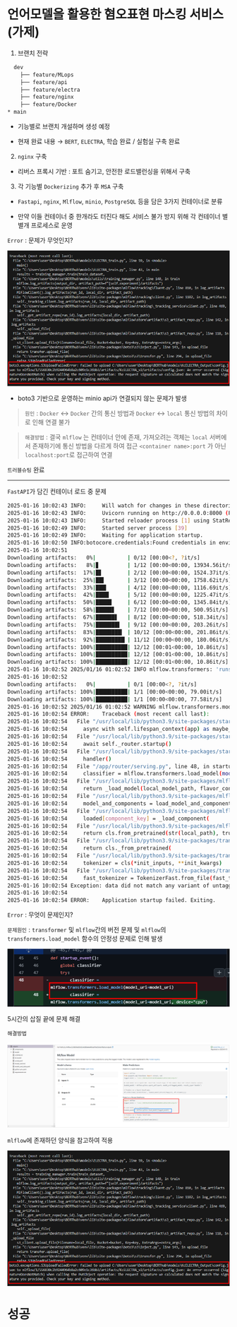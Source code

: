 # 언어모델을 활용한 혐오표현 마스킹 서비스(가제)

1. 브랜치 전략 

```bash
  dev
    ├── feature/MLops
    ├── feature/api
    ├── feature/electra
    ├── feature/nginx
    ├── feature/Docker
* main
```

- 기능별로 브랜치 개설하며 생성 예정

- 현재 완료 내용 → `BERT`, `ELECTRA`, 학습 완료 / 실험실 구축 완료

2. `nginx` 구축 

- 리버스 프록시 기반 : 포트 숨기고, 안전한 로드밸런싱을 위해서 구축 


3. 각 기능별 `Dockerizing` 추가 후 `MSA` 구축 
- `Fastapi`, `nginx`, `Mlflow`, `minio`, `PostgreSQL` 등을 담은 3가지 컨테이너로 분류 

- 만약 이들 컨테이너 중 한개라도 터진다 해도 서비스 불가 방지 위해 각 컨테이너 별 별개 프로세스로 운영 



`Error` : 문제가 무엇인지? 

![alt text](./image/image.png)

- boto3 기반으로 운영하는 minio api가 연결되지 않는 문제가 발생 

>`원인` : `Docker` ↔ `Docker` 간의 통신 방법과 `Docker` ↔ `local` 통신 방법의 차이로 인해 연결 불가 

> `해결방법` : 결국 `mlflow` 는 컨테이너 안에 존재, 가져오려는 객체는 `local` 서버에서 존재하기에 통신 방법을 다르게 하여 접근 `<container name>:port` 가 아닌 `localhost:port`로 접근하여 연결 

`트러블슈팅` 완료

----

`FastAPI`가 담긴 컨테이너 로드 중 문제 

```bash
2025-01-16 10:02:43 INFO:     Will watch for changes in these directories: ['/app']
2025-01-16 10:02:43 INFO:     Uvicorn running on http://0.0.0.0:8000 (Press CTRL+C to quit)
2025-01-16 10:02:43 INFO:     Started reloader process [1] using StatReload
2025-01-16 10:02:49 INFO:     Started server process [39]
2025-01-16 10:02:49 INFO:     Waiting for application startup.
2025-01-16 10:02:50 INFO:botocore.credentials:Found credentials in environment variables.
2025-01-16 10:02:51 
Downloading artifacts:   0%|          | 0/12 [00:00<?, ?it/s]
Downloading artifacts:   8%|▊         | 1/12 [00:00<00:00, 13934.56it/s]
Downloading artifacts:  17%|█▋        | 2/12 [00:00<00:00, 1524.37it/s] 
Downloading artifacts:  25%|██▌       | 3/12 [00:00<00:00, 1758.62it/s]
Downloading artifacts:  33%|███▎      | 4/12 [00:00<00:00, 1116.69it/s]
Downloading artifacts:  42%|████▏     | 5/12 [00:00<00:00, 1225.47it/s]
Downloading artifacts:  50%|█████     | 6/12 [00:00<00:00, 1345.84it/s]
Downloading artifacts:  58%|█████▊    | 7/12 [00:00<00:00, 500.95it/s] 
Downloading artifacts:  67%|██████▋   | 8/12 [00:00<00:00, 518.34it/s]
Downloading artifacts:  75%|███████▌  | 9/12 [00:00<00:00, 203.26it/s]
Downloading artifacts:  83%|████████▎ | 10/12 [00:00<00:00, 201.86it/s]
Downloading artifacts:  92%|█████████▏| 11/12 [00:00<00:00, 180.06it/s]
Downloading artifacts: 100%|██████████| 12/12 [00:01<00:00, 10.86it/s] 
Downloading artifacts: 100%|██████████| 12/12 [00:01<00:00, 10.86it/s]
Downloading artifacts: 100%|██████████| 12/12 [00:01<00:00, 10.86it/s]
2025-01-16 10:02:52 2025/01/16 01:02:52 INFO mlflow.transformers: 'runs:/38939a3b5d2c4c8b9a4a469cad1be524/outputs' resolved as 's3://mlflow/2/38939a3b5d2c4c8b9a4a469cad1be524/artifacts/outputs'
2025-01-16 10:02:52 
Downloading artifacts:   0%|          | 0/1 [00:00<?, ?it/s]
Downloading artifacts: 100%|██████████| 1/1 [00:00<00:00, 79.00it/s]
Downloading artifacts: 100%|██████████| 1/1 [00:00<00:00, 77.58it/s]
2025-01-16 10:02:52 2025/01/16 01:02:52 WARNING mlflow.transformers.model_io: Could not specify device parameter for this pipeline type.Falling back to loading the model with the default device.
2025-01-16 10:02:54 ERROR:    Traceback (most recent call last):
2025-01-16 10:02:54   File "/usr/local/lib/python3.9/site-packages/starlette/routing.py", line 677, in lifespan
2025-01-16 10:02:54     async with self.lifespan_context(app) as maybe_state:
2025-01-16 10:02:54   File "/usr/local/lib/python3.9/site-packages/starlette/routing.py", line 566, in __aenter__
2025-01-16 10:02:54     await self._router.startup()
2025-01-16 10:02:54   File "/usr/local/lib/python3.9/site-packages/starlette/routing.py", line 656, in startup
2025-01-16 10:02:54     handler()
2025-01-16 10:02:54   File "/app/router/serving.py", line 48, in startup_event
2025-01-16 10:02:54     classifier = mlflow.transformers.load_model(model_uri=model_uri, device="cpu")
2025-01-16 10:02:54   File "/usr/local/lib/python3.9/site-packages/mlflow/transformers/__init__.py", line 1128, in load_model
2025-01-16 10:02:54     return _load_model(local_model_path, flavor_config, return_type, device, **kwargs)
2025-01-16 10:02:54   File "/usr/local/lib/python3.9/site-packages/mlflow/transformers/__init__.py", line 1316, in _load_model
2025-01-16 10:02:54     model_and_components = load_model_and_components_from_local(
2025-01-16 10:02:54   File "/usr/local/lib/python3.9/site-packages/mlflow/transformers/model_io.py", line 106, in load_model_and_components_from_local
2025-01-16 10:02:54     loaded[component_key] = _load_component(
2025-01-16 10:02:54   File "/usr/local/lib/python3.9/site-packages/mlflow/transformers/model_io.py", line 176, in _load_component
2025-01-16 10:02:54     return cls.from_pretrained(str(local_path), trust_remote_code=trust_remote)
2025-01-16 10:02:54   File "/usr/local/lib/python3.9/site-packages/transformers/tokenization_utils_base.py", line 1825, in from_pretrained
2025-01-16 10:02:54     return cls._from_pretrained(
2025-01-16 10:02:54   File "/usr/local/lib/python3.9/site-packages/transformers/tokenization_utils_base.py", line 1988, in _from_pretrained
2025-01-16 10:02:54     tokenizer = cls(*init_inputs, **init_kwargs)
2025-01-16 10:02:54   File "/usr/local/lib/python3.9/site-packages/transformers/tokenization_utils_fast.py", line 111, in __init__
2025-01-16 10:02:54     fast_tokenizer = TokenizerFast.from_file(fast_tokenizer_file)
2025-01-16 10:02:54 Exception: data did not match any variant of untagged enum ModelWrapper at line 149192 column 3
2025-01-16 10:02:54 
2025-01-16 10:02:54 ERROR:    Application startup failed. Exiting.
```

`Error` : 무엇이 문제인지? 

`문제원인` : `transformer` 및 `mlflow`간의 버전 문제 및 `mlflow`의 `transformers.load_model` 함수의 안정성 문제로 인해 발생 

![alt text](./image/text.png)

5시간의 삽질 끝에 문제 해결 

`해결방법` 

![alt text](./image/pyfunc.png)

`mlflow`에 존재하던 양식을 참고하여 적용 

![alt text](image.png)

# 성공
